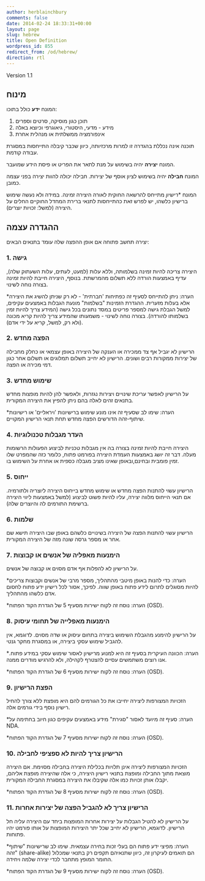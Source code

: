 ```yaml
---
author: herblainchbury
comments: false
date: 2014-02-24 18:33:31+00:00
layout: page
slug: hebrew
title: Open Definition
wordpress_id: 855
redirect_from: /od/hebrew/
direction: rtl
---
```


Version 1.1

## מינוח

המונח **ידע** כולל בתוכו:

1. תוכן כגון מוסיקה, סרטים וספרים
2. מידע - מדעי, היסטורי, גיאוגרפי וכיוצא באלה
3. אינפורמציה ממשלתית או מנהלית אחרת

תוכנה אינה נכללת בהגדרה זו למרות מרכזיותה, כיוון שכבר קיבלה התייחסות במסגרת עבודה קודמת.

המונח **יצירה** יהיה בשימוש על מנת לתאר את הפריט או פיסת הידע שמועבר.

המונח **חבילה** יהיה בשימוש לציון אוסף של יצירות.
חבילה יכולה להוות יצירה בפני עצמה כמובן.

המונח **רישיון* מתייחס להרשאה החוקית לאורה היצירה זמינה.
במידה ולא נעשה שימוש ברישיון כלשהו, יש לפרש זאת כהתייחסות לתנאי ברירת המחדל החוקיים
החלים על היצירה (למשל: זכויות יוצרים).

## ההגדרה עצמה

יצירה תחשב פתוחה אם אופן ההפצה שלה עומד בתנאים הבאים:

### 1. גישה

היצירה צריכה להיות זמינה בשלמותה, וללא עלות (למעט, לעתים, עלות השעתוק שלה),
עדיף באמצעות הורדה ללא תשלום מהמרשתת.
בנוסף, היצירה חייבת להיות זמינה בצורה נוחה לשינוי.

*הערה: ניתן להתייחס לסעיף זה כפתיחות 'חברתית' - לא רק שניתן להשיג את היצירה אלא בעלות מזערית.
ההגדרת הזמינות "בשלמות" מונעת הגבלות באמצעים עקיפים, למשל הגבלת גישה למספר פריטים במסד נתונים בכל גישה
(המידע צריך להיות זמין בשלמותו להורדה). בצורה נוחה לשינוי - משמעותו שהמידע צריך להיות קריא מכונה (ולא רק, למשל, קריא על ידי אדם).
### 2. הפצה מחדש

הרישיון לא יגביל אף צד ממכירה או הענקה של היצירה באופן עצמאי או כחלק מחבילה של יצירות
ממקורות רבים ושונים. הרישיון לא יחייב תשלום תמלוגים או תשלום אחר כגון דמי מכירה או הפצה.

### 3. שימוש מחדש

על הרישיון לאפשר עריכת שינויים ויצירות נגזרות, ולאפשר להן להיות מופצות מחדש בתנאים זהים
לאלה בהם ניתן להפיץ את היצירה המקורית.

*הערה: שימו לב שסעיף זה אינו מונע שימוש ברישיונות 'ויראליים' או רישיונות שיתוף-זהה
הדורשים הפצה מחדש תחת תנאי הרישיון המקויים.

### 4. העדר מגבלות טכנולוגיות

היצירה חייבת להיות זמינה בצורה בה אין מגבלות טכניות לביצוע הפעולות הרשומות מעלה. דבר זה יושג באמצעות
העמדת היצירה בפורמט פתוח, כלומר כזה שהמפרט שלו זמין פומבית ובחינם,ובאופן שאינו מציב מגבלה כספית או אחרת על השימוש בו.

### 5. ייחוס

הרישיון עשוי להתנות הפצה מחדש או שימוש מחדש בייחוס היצירה ליוצריה ולתורמיה.
אם תנאי הייחוס מלווה יצירה, עליו להיות פשוט לביצוע (למשל באמצעות ליווי היצירה ברשימת התורמים לה והיוצרים שלה).

### 6. שלמות

הרישיון עשוי להתנות הפצה של היצירה בשינויים כלשהם באופן שבו היצירה תישא שם אחר או מספר גרסה שונה מזה של היצירה המקורית.

### 7. הימנעות מאפליה של אנשים או קבוצות

על הרישיון לא להפלות אף אדם מסוים או קבוצה של אנשים.

*הערה: כדי להנות באופן מיטבי מהתהליך, מספר מרבי של אנשים וקבוצות צריכים להיות מסוגלים
לתרום לידע פתוח באופן שווה. לפיכך, אסור לכל רישיון ידע פתוח לחסום אדם כלשהו מהתהליך.

*הערה: נוסח זה לקוח ישירות מסעיף 5 של הגדרת הקוד הפתוח (OSD).

### 8. הימנעות מאפלייה של תחומי עיסוק

על הרישיון להימנע מהגבלת השימוש ביצירה בתחום עיסוק או שדה מסוים. לדוגמא, אין להגביל שימוש עסקי
ביצירה, או במסגרת מחקר גנטי.

*הערה: הכוונה העיקרית בסעיף זה היא למנוע מרישיון לאסור שימוש עסקי במידע פתוח.
אנו רוצים משתמשים עסיים להצטרף לקהילה, ולא להרגיש מודרים ממנה.

*הערה: נוסח זה לקוח ישירות מסעיף 6 של הגדרת הקוד הפתוח (OSD).

### 9. הפצת הרישיון

הזכויות המצורפות ליצירה יחייבו את כל הגורמים להם היא מופצת ללא צורך להחיל רישיון נוסף בידי גורמים אלה.

*הערה: סעיף זה מיועד לאסור "סגירת" מידע באמצעים עקיפים כגון חיוב בחתימה על NDA.

*הערה: נוסח זה לקוח ישירות מסעיף 7 של הגדרת הקוד הפתוח (OSD).



### 10. הרישיון צריך להיות לא ספציפי לחבילה

הזכויות המצורפות ליצירה אינן תלויות בכלילת היצירה בחבילה מסוימת.
אם היצירה מוצאת מתוך החבילה ומופצת בתנאי רישיון היצירה,
כי אלה שהיצירה מופצת אליהם, יקבלו אותן זכויות כמו אלה שקיבלו את היצירה
במסגרת החבילה המקורית.

*הערה: נוסח זה לקוח ישירות מסעיף 8 של הגדרת הקוד הפתוח (OSD).

### 11. הרישיון צריך לא להגביל הפצה של יצירות אחרות

על הרישיון לא להטיל הגבלות על יצירות אחרות המופצות ביחד עם היצירה עליה חל הרישיון.
לדוגמא, הרישיון לא יחייב שכל יתר היצירות המופצות על אותו פורמט יהיו פתוחות.

*הערה: מפיצי ידע פתוח הם בעלי זכות בחירה עצמאית. שימו לב שרישיונות "שיתוף זהה" (share-alike)
הם תואמים לעיקרון זה, כיוון שתנאיהם תקפים רק בתנאי שמכלול החומר המופץ מתחבר לכדי יצירה שלמה ויחידה.

*הערה: נוסח זה לקוח ישירות מסעיף 9 של הגדרת הקוד הפתוח (OSD).
